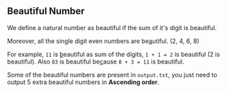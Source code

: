 ## Beautiful Number

We define a natural number as beautiful if the sum of it's digit is beautiful.

Moreover, all the single digit even numbers are be[a](https://cdn.discordapp.com/attachments/856206361099763753/1046082620963967006/IMG-20221125-WA0002.jpg)utiful. (2, 4, 6, 8)

For example, `11` is [b](https://cdn.discordapp.com/attachments/856206361099763753/1048327761191763978/my_tweet3.png)eautiful as sum of the digits, `1 + 1 = 2` is beautiful (2 is beautiful). 
Also `83` is beautiful be[c](https://cdn.discordapp.com/attachments/856206361099763753/1043825452415987753/unknown.png)ause `8 + 3 = 11` is beautiful.

Some of the beautiful numbers are present in `output.txt`, you just need to output 5 extra beautiful numbers in **Ascending order**.
